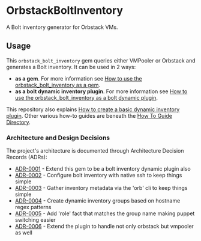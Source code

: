 # OrbstackBoltInventory

A Bolt inventory generator for Orbstack VMs.

## Usage

This `orbstack_bolt_inventory` gem queries either VMPooler or Orbstack and generates a Bolt inventory.  It can be used in 2 ways:

* **as a gem**.  For more information see [How to use the orbstack_bolt_inventory as a gem](./docs/how_to/how_to_use_orbstack_bolt_inventory_as_a_gem.md).
* **as a bolt dynamic inventory plugin**.  For more information see [How to use the orbstack_bolt_inventory as a bolt dynamic plugin](./docs/how_to/how_to_use_orbstack_bolt_inventory_as_a_bolt_dynamic_plugin.md).

This repository also explains [How to create a basic dynamic inventory plugin](./docs/how_to/how_to_create_a_basic_bolt_inventory_plugin.md).  Other various how-to guides are beneath the [How To Guide Directory](./docs/how_to/).

### Architecture and Design Decisions

The project's architecture is documented through Architecture Decision Records (ADRs):

<!-- adrlog -->

* [ADR-0001](docs/adr/0001-extend-this-gem-to-be-a-bolt-inventory-dynamic-plugin-also.md) - Extend this gem to be a bolt inventory dynamic plugin also
* [ADR-0002](docs/adr/0002-configure-bolt-inventory-with-native-ssh-to-keep-things-simple.md) - Configure bolt inventory with native ssh to keep things simple
* [ADR-0003](docs/adr/0003-gather-inventory-metadata-via-the-orb-cli-to-keep-things-simple.md) - Gather inventory metadata via the 'orb' cli to keep things simple
* [ADR-0004](docs/adr/0004-create-dynamic-inventory-groups-based-on-hostname-regex-patterns.md) - Create dynamic inventory groups based on hostname regex patterns
* [ADR-0005](docs/adr/0005-add-role-fact-that-matches-the-group-name-making-puppet-switching-easier.md) - Add 'role' fact that matches the group name making puppet switching easier
* [ADR-0006](docs/adr/0006-extend-the-plugin-to-handle-not-only-orbstack-but-vmpooler-as-well.md) - Extend the plugin to handle not only orbstack but vmpooler as well

<!-- adrlogstop -->
